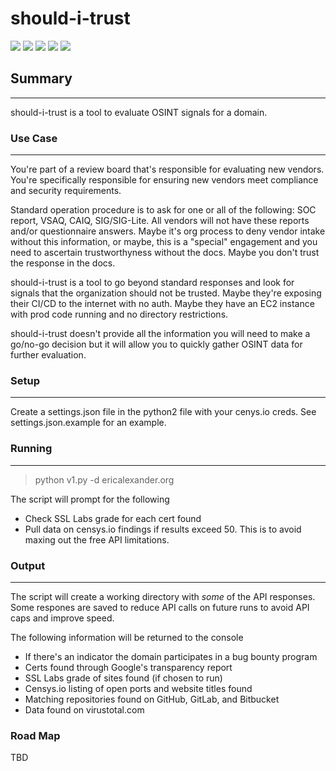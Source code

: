# should-i-trust
![](https://img.shields.io/github/stars/ericalexanderorg/should-i-trust.svg) 
![](https://img.shields.io/github/forks/ericalexanderorg/should-i-trust.svg) 
![](https://img.shields.io/github/tag/ericalexanderorg/should-i-trust.svg) 
![](https://img.shields.io/github/release/ericalexanderorg/should-i-trust.svg) 
![](https://img.shields.io/github/issues/ericalexanderorg/should-i-trust.svg) 

## Summary
-------------
should-i-trust is a tool to evaluate OSINT signals for a domain. 

### Use Case
-------------
You're part of a review board that's responsible for evaluating new vendors. You're specifically responsible for 
ensuring new vendors meet compliance and security requirements. 

Standard operation procedure is to ask for one or all of the following: SOC report, VSAQ, CAIQ, SIG/SIG-Lite. All 
vendors will not have these reports and/or questionnaire answers. Maybe it's org process to deny vendor intake
without this information, or maybe, this is a "special" engagement and you need to ascertain trustworthyness without 
the docs. Maybe you don't trust the response in the docs. 

should-i-trust is a tool to go beyond standard responses and look for signals that the organization should not be
trusted. Maybe they're exposing their CI/CD to the internet with no auth. Maybe they have an EC2 instance with prod
code running and no directory restrictions. 

should-i-trust doesn't provide all the information you will need to make a go/no-go decision but it will allow you
to quickly gather OSINT data for further evaluation. 

### Setup
-------------
Create a settings.json file in the python2 file with your cenys.io creds. See settings.json.example for an example. 

### Running
-------------
> python v1.py -d ericalexander.org

The script will prompt for the following
+ Check SSL Labs grade for each cert found
+ Pull data on censys.io findings if results exceed 50. This is to avoid maxing out the free API limitations. 

### Output
-------------
The script will create a working directory with *some* of the API responses. Some respones are saved to reduce API calls on 
future runs to avoid API caps and improve speed. 

The following information will be returned to the console
+ If there's an indicator the domain participates in a bug bounty program
+ Certs found through Google's transparency report
+ SSL Labs grade of sites found (if chosen to run)
+ Censys.io listing of open ports and website titles found
+ Matching repositories found on GitHub, GitLab, and Bitbucket
+ Data found on virustotal.com

### Road Map
TBD
